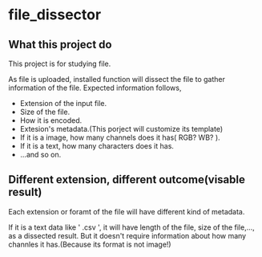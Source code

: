 # file_dissector

## What this project do
This project is for studying file.

As file is uploaded, installed function will dissect the file to gather information of the file.
Expected information follows,

- Extension of the input file.
- Size of the file.
- How it is encoded.
- Extesion's metadata.(This porject will customize its template)
- If it is a image, how many channels does it has( RGB? WB? ).
- If it is a text, how many characters does it has.
- ...and so on.

## Different extension, different outcome(visable result)
Each extension or foramt of the file will have different kind of metadata.

If it is a text data like ' .csv ', it will have length of the file, size of the file,..., as a dissected result.
But it doesn't require information about how many channles it has.(Because its format is not image!)

